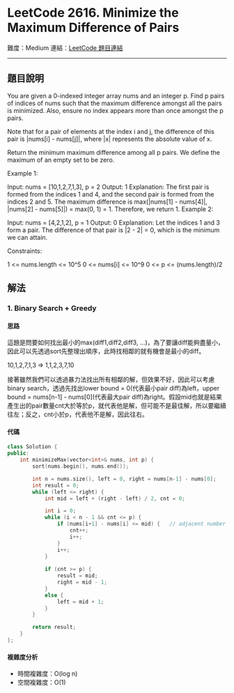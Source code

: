 # LeetCode 2616. Minimize the Maximum Difference of Pairs

難度：Medium
連結：[LeetCode 題目連結](https://leetcode.com/problems/minimize-the-maximum-difference-of-pairs/description/)

---

## 題目說明
    
You are given a 0-indexed integer array nums and an integer p. Find p pairs of indices of nums such that the maximum difference amongst all the pairs is minimized. Also, ensure no index appears more than once amongst the p pairs.

Note that for a pair of elements at the index i and j, the difference of this pair is |nums[i] - nums[j]|, where |x| represents the absolute value of x.

Return the minimum maximum difference among all p pairs. We define the maximum of an empty set to be zero.

 

Example 1:

Input: nums = [10,1,2,7,1,3], p = 2
Output: 1
Explanation: The first pair is formed from the indices 1 and 4, and the second pair is formed from the indices 2 and 5. 
The maximum difference is max(|nums[1] - nums[4]|, |nums[2] - nums[5]|) = max(0, 1) = 1. Therefore, we return 1.
Example 2:

Input: nums = [4,2,1,2], p = 1
Output: 0
Explanation: Let the indices 1 and 3 form a pair. The difference of that pair is |2 - 2| = 0, which is the minimum we can attain.
 

Constraints:

1 <= nums.length <= 10^5
0 <= nums[i] <= 10^9
0 <= p <= (nums.length)/2

## 解法
### 1. Binary Search + Greedy
#### 思路

這題是問要如何找出最小的max(diff1,diff2,diff3, ...)，為了要讓diff能夠盡量小，因此可以先透過sort先整理出順序，此時找相鄰的就有機會是最小的diff。

10,1,2,7,1,3 => 1,1,2,3,7,10

接著雖然我們可以透過暴力法找出所有相鄰的解，但效果不好，因此可以考慮binary search，透過先找出lower bound = 0(代表最小pair diff)為left，upper bound = nums[n-1] - nums[0](代表最大pair diff)為right。假設mid也就是結果產生出的pair數量cnt大於等於p，就代表他是解，但可能不是最佳解，所以要繼續往左；反之，cnt小於p，代表他不是解，因此往右。

#### 代碼
```c++
class Solution {
public:
    int minimizeMax(vector<int>& nums, int p) {
        sort(nums.begin(), nums.end());

        int n = nums.size(), left = 0, right = nums[n-1] - nums[0];
        int result = 0;
        while (left <= right) {
            int mid = left + (right - left) / 2, cnt = 0;

            int i = 0;
            while (i < n - 1 && cnt <= p) {
                if (nums[i+1] - nums[i] <= mid) {   // adjacent number diff is less equal than mid
                    cnt++;
                    i++;
                }
                i++;
            }
            
            if (cnt >= p) {
                result = mid;
                right = mid - 1;
            }
            else {
                left = mid + 1;
            }
        }

        return result;
    }
};
```

#### 複雜度分析

- 時間複雜度：O(log n)
- 空間複雜度：O(1)